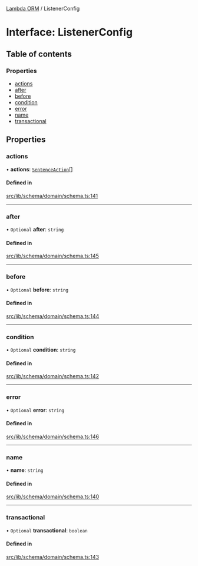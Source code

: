 [Lambda ORM](../README.md) / ListenerConfig

# Interface: ListenerConfig

## Table of contents

### Properties

- [actions](ListenerConfig.md#actions)
- [after](ListenerConfig.md#after)
- [before](ListenerConfig.md#before)
- [condition](ListenerConfig.md#condition)
- [error](ListenerConfig.md#error)
- [name](ListenerConfig.md#name)
- [transactional](ListenerConfig.md#transactional)

## Properties

### actions

• **actions**: [`SentenceAction`](../enums/SentenceAction.md)[]

#### Defined in

[src/lib/schema/domain/schema.ts:141](https://github.com/FlavioLionelRita/lambdaorm/blob/a5d1cf0f/src/lib/schema/domain/schema.ts#L141)

___

### after

• `Optional` **after**: `string`

#### Defined in

[src/lib/schema/domain/schema.ts:145](https://github.com/FlavioLionelRita/lambdaorm/blob/a5d1cf0f/src/lib/schema/domain/schema.ts#L145)

___

### before

• `Optional` **before**: `string`

#### Defined in

[src/lib/schema/domain/schema.ts:144](https://github.com/FlavioLionelRita/lambdaorm/blob/a5d1cf0f/src/lib/schema/domain/schema.ts#L144)

___

### condition

• `Optional` **condition**: `string`

#### Defined in

[src/lib/schema/domain/schema.ts:142](https://github.com/FlavioLionelRita/lambdaorm/blob/a5d1cf0f/src/lib/schema/domain/schema.ts#L142)

___

### error

• `Optional` **error**: `string`

#### Defined in

[src/lib/schema/domain/schema.ts:146](https://github.com/FlavioLionelRita/lambdaorm/blob/a5d1cf0f/src/lib/schema/domain/schema.ts#L146)

___

### name

• **name**: `string`

#### Defined in

[src/lib/schema/domain/schema.ts:140](https://github.com/FlavioLionelRita/lambdaorm/blob/a5d1cf0f/src/lib/schema/domain/schema.ts#L140)

___

### transactional

• `Optional` **transactional**: `boolean`

#### Defined in

[src/lib/schema/domain/schema.ts:143](https://github.com/FlavioLionelRita/lambdaorm/blob/a5d1cf0f/src/lib/schema/domain/schema.ts#L143)
